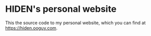 # HIDEN's personal website
This the source code to my personal website, which you can find at https://hiden.ooguy.com.
